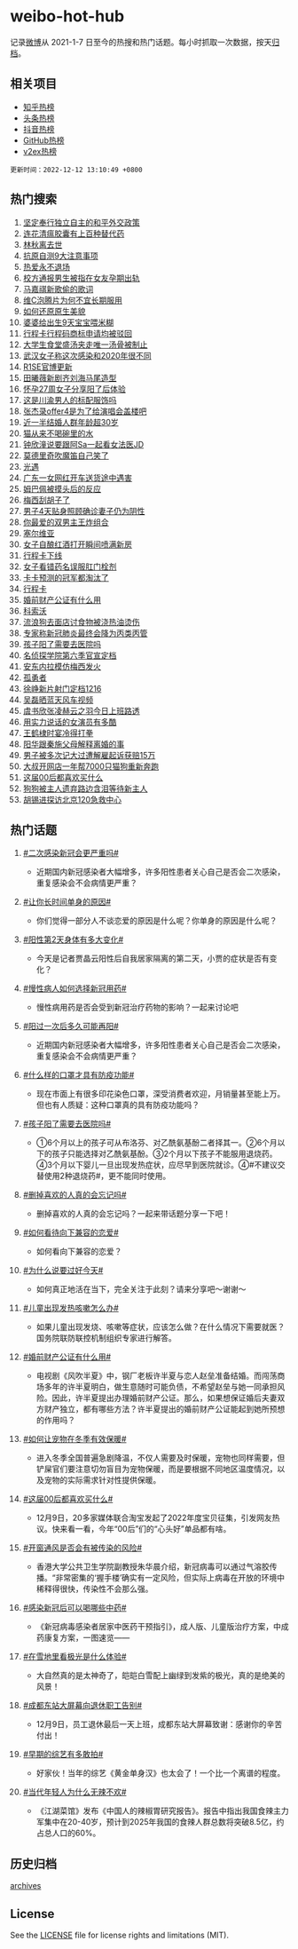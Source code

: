# weibo-hot-hub

记录[微博](https://www.weibo.com)从 2021-1-7 日至今的热搜和热门话题。每小时抓取一次数据，按天[归档](archives)。

## 相关项目

- [知乎热榜](https://github.com/lonnyzhang423/zhihu-hot-hub)
- [头条热榜](https://github.com/lonnyzhang423/toutiao-hot-hub)
- [抖音热榜](https://github.com/lonnyzhang423/douyin-hot-hub)
- [GitHub热榜](https://github.com/lonnyzhang423/github-hot-hub)
- [v2ex热榜](https://github.com/lonnyzhang423/v2ex-hot-hub)


`更新时间：2022-12-12 13:10:49 +0800`

## 热门搜索

1. [坚定奉行独立自主的和平外交政策](https://m.weibo.cn/search?containerid=100103type%3D1%26t%3D10%26q%3D%23%E5%9D%9A%E5%AE%9A%E5%A5%89%E8%A1%8C%E7%8B%AC%E7%AB%8B%E8%87%AA%E4%B8%BB%E7%9A%84%E5%92%8C%E5%B9%B3%E5%A4%96%E4%BA%A4%E6%94%BF%E7%AD%96%23&stream_entry_id=51&isnewpage=1&extparam=seat%3D1%26cate%3D10103%26pos%3D0%26dgr%3D0%26filter_type%3Drealtimehot%26c_type%3D51%26display_time%3D1670821848%26pre_seqid%3D167082184805300415143&luicode=10000011&lfid=106003type%253D25%2526t%253D3%2526disable_hot%253D1%2526filter_type%253Drealtimehot)
1. [连花清瘟胶囊有上百种替代药](https://m.weibo.cn/search?containerid=100103type%3D1%26t%3D10%26q%3D%23%E8%BF%9E%E8%8A%B1%E6%B8%85%E7%98%9F%E8%83%B6%E5%9B%8A%E6%9C%89%E4%B8%8A%E7%99%BE%E7%A7%8D%E6%9B%BF%E4%BB%A3%E8%8D%AF%23&stream_entry_id=31&isnewpage=1&extparam=seat%3D1%26cate%3D5001%26dgr%3D0%26lcate%3D5001%26q%3D%2523%25E8%25BF%259E%25E8%258A%25B1%25E6%25B8%2585%25E7%2598%259F%25E8%2583%25B6%25E5%259B%258A%25E6%259C%2589%25E4%25B8%258A%25E7%2599%25BE%25E7%25A7%258D%25E6%259B%25BF%25E4%25BB%25A3%25E8%258D%25AF%2523%26realpos%3D1%26flag%3D16%26pos%3D0%26band_rank%3D1%26filter_type%3Drealtimehot%26c_type%3D31%26display_time%3D1670821848%26pre_seqid%3D167082184805300415143&luicode=10000011&lfid=106003type%253D25%2526t%253D3%2526disable_hot%253D1%2526filter_type%253Drealtimehot)
1. [林秋离去世](https://m.weibo.cn/search?containerid=100103type%3D1%26t%3D10%26q%3D%23%E6%9E%97%E7%A7%8B%E7%A6%BB%E5%8E%BB%E4%B8%96%23&stream_entry_id=31&isnewpage=1&extparam=seat%3D1%26cate%3D5001%26dgr%3D0%26lcate%3D5001%26q%3D%2523%25E6%259E%2597%25E7%25A7%258B%25E7%25A6%25BB%25E5%258E%25BB%25E4%25B8%2596%2523%26realpos%3D2%26flag%3D1%26pos%3D1%26band_rank%3D2%26filter_type%3Drealtimehot%26c_type%3D31%26display_time%3D1670821848%26pre_seqid%3D167082184805300415143&luicode=10000011&lfid=106003type%253D25%2526t%253D3%2526disable_hot%253D1%2526filter_type%253Drealtimehot)
1. [抗原自测9大注意事项](https://m.weibo.cn/search?containerid=100103type%3D1%26t%3D10%26q%3D%23%E6%8A%97%E5%8E%9F%E8%87%AA%E6%B5%8B9%E5%A4%A7%E6%B3%A8%E6%84%8F%E4%BA%8B%E9%A1%B9%23&stream_entry_id=31&isnewpage=1&extparam=seat%3D1%26cate%3D5001%26dgr%3D0%26lcate%3D5001%26q%3D%2523%25E6%258A%2597%25E5%258E%259F%25E8%2587%25AA%25E6%25B5%258B9%25E5%25A4%25A7%25E6%25B3%25A8%25E6%2584%258F%25E4%25BA%258B%25E9%25A1%25B9%2523%26realpos%3D3%26flag%3D0%26pos%3D2%26band_rank%3D3%26filter_type%3Drealtimehot%26c_type%3D31%26display_time%3D1670821848%26pre_seqid%3D167082184805300415143&luicode=10000011&lfid=106003type%253D25%2526t%253D3%2526disable_hot%253D1%2526filter_type%253Drealtimehot)
1. [热爱永不退场](https://m.weibo.cn/search?containerid=100103type%3D1%26t%3D10%26q%3D%23%E7%83%AD%E7%88%B1%E6%B0%B8%E4%B8%8D%E9%80%80%E5%9C%BA%23&stream_entry_id=31&isnewpage=1&extparam=seat%3D1%26adid%3D174750%26cate%3D5001%26dgr%3D0%26lcate%3D5001%26topic_ad%3D1%26q%3D%2523%25E7%2583%25AD%25E7%2588%25B1%25E6%25B0%25B8%25E4%25B8%258D%25E9%2580%2580%25E5%259C%25BA%2523%26pos%3D3%26band_rank%3D4%26filter_type%3Drealtimehot%26c_type%3D31%26display_time%3D1670821848%26pre_seqid%3D167082184805300415143&luicode=10000011&lfid=106003type%253D25%2526t%253D3%2526disable_hot%253D1%2526filter_type%253Drealtimehot)
1. [校方通报男生被指在女友孕期出轨](https://m.weibo.cn/search?containerid=100103type%3D1%26t%3D10%26q%3D%23%E6%A0%A1%E6%96%B9%E9%80%9A%E6%8A%A5%E7%94%B7%E7%94%9F%E8%A2%AB%E6%8C%87%E5%9C%A8%E5%A5%B3%E5%8F%8B%E5%AD%95%E6%9C%9F%E5%87%BA%E8%BD%A8%23&stream_entry_id=31&isnewpage=1&extparam=seat%3D1%26cate%3D5001%26dgr%3D0%26lcate%3D5001%26q%3D%2523%25E6%25A0%25A1%25E6%2596%25B9%25E9%2580%259A%25E6%258A%25A5%25E7%2594%25B7%25E7%2594%259F%25E8%25A2%25AB%25E6%258C%2587%25E5%259C%25A8%25E5%25A5%25B3%25E5%258F%258B%25E5%25AD%2595%25E6%259C%259F%25E5%2587%25BA%25E8%25BD%25A8%2523%26realpos%3D4%26flag%3D1%26pos%3D4%26band_rank%3D4%26filter_type%3Drealtimehot%26c_type%3D31%26display_time%3D1670821848%26pre_seqid%3D167082184805300415143&luicode=10000011&lfid=106003type%253D25%2526t%253D3%2526disable_hot%253D1%2526filter_type%253Drealtimehot)
1. [马嘉祺新歌偷的歌词](https://m.weibo.cn/search?containerid=100103type%3D1%26t%3D10%26q%3D%23%E9%A9%AC%E5%98%89%E7%A5%BA%E6%96%B0%E6%AD%8C%E5%81%B7%E7%9A%84%E6%AD%8C%E8%AF%8D%23&stream_entry_id=31&isnewpage=1&extparam=seat%3D1%26cate%3D5001%26dgr%3D0%26lcate%3D5001%26q%3D%2523%25E9%25A9%25AC%25E5%2598%2589%25E7%25A5%25BA%25E6%2596%25B0%25E6%25AD%258C%25E5%2581%25B7%25E7%259A%2584%25E6%25AD%258C%25E8%25AF%258D%2523%26realpos%3D5%26flag%3D16%26pos%3D5%26band_rank%3D5%26filter_type%3Drealtimehot%26c_type%3D31%26display_time%3D1670821848%26pre_seqid%3D167082184805300415143&luicode=10000011&lfid=106003type%253D25%2526t%253D3%2526disable_hot%253D1%2526filter_type%253Drealtimehot)
1. [维C泡腾片为何不宜长期服用](https://m.weibo.cn/search?containerid=100103type%3D1%26t%3D10%26q%3D%23%E7%BB%B4C%E6%B3%A1%E8%85%BE%E7%89%87%E4%B8%BA%E4%BD%95%E4%B8%8D%E5%AE%9C%E9%95%BF%E6%9C%9F%E6%9C%8D%E7%94%A8%23&stream_entry_id=31&isnewpage=1&extparam=seat%3D1%26cate%3D5001%26dgr%3D0%26lcate%3D5001%26q%3D%2523%25E7%25BB%25B4C%25E6%25B3%25A1%25E8%2585%25BE%25E7%2589%2587%25E4%25B8%25BA%25E4%25BD%2595%25E4%25B8%258D%25E5%25AE%259C%25E9%2595%25BF%25E6%259C%259F%25E6%259C%258D%25E7%2594%25A8%2523%26realpos%3D6%26flag%3D2%26pos%3D6%26band_rank%3D6%26filter_type%3Drealtimehot%26c_type%3D31%26display_time%3D1670821848%26pre_seqid%3D167082184805300415143&luicode=10000011&lfid=106003type%253D25%2526t%253D3%2526disable_hot%253D1%2526filter_type%253Drealtimehot)
1. [如何还原原生美貌](https://m.weibo.cn/search?containerid=100103type%3D1%26t%3D10%26q%3D%23%E5%A6%82%E4%BD%95%E8%BF%98%E5%8E%9F%E5%8E%9F%E7%94%9F%E7%BE%8E%E8%B2%8C%23&stream_entry_id=31&isnewpage=1&extparam=seat%3D1%26adid%3D174713%26cate%3D5001%26dgr%3D0%26lcate%3D5001%26topic_ad%3D1%26q%3D%2523%25E5%25A6%2582%25E4%25BD%2595%25E8%25BF%2598%25E5%258E%259F%25E5%258E%259F%25E7%2594%259F%25E7%25BE%258E%25E8%25B2%258C%2523%26pos%3D7%26band_rank%3D7%26filter_type%3Drealtimehot%26c_type%3D31%26display_time%3D1670821848%26pre_seqid%3D167082184805300415143&luicode=10000011&lfid=106003type%253D25%2526t%253D3%2526disable_hot%253D1%2526filter_type%253Drealtimehot)
1. [婆婆给出生9天宝宝喂米糊](https://m.weibo.cn/search?containerid=100103type%3D1%26t%3D10%26q%3D%23%E5%A9%86%E5%A9%86%E7%BB%99%E5%87%BA%E7%94%9F9%E5%A4%A9%E5%AE%9D%E5%AE%9D%E5%96%82%E7%B1%B3%E7%B3%8A%23&stream_entry_id=31&isnewpage=1&extparam=seat%3D1%26cate%3D5001%26dgr%3D0%26lcate%3D5001%26q%3D%2523%25E5%25A9%2586%25E5%25A9%2586%25E7%25BB%2599%25E5%2587%25BA%25E7%2594%259F9%25E5%25A4%25A9%25E5%25AE%259D%25E5%25AE%259D%25E5%2596%2582%25E7%25B1%25B3%25E7%25B3%258A%2523%26realpos%3D7%26flag%3D2%26pos%3D8%26band_rank%3D7%26filter_type%3Drealtimehot%26c_type%3D31%26display_time%3D1670821848%26pre_seqid%3D167082184805300415143&luicode=10000011&lfid=106003type%253D25%2526t%253D3%2526disable_hot%253D1%2526filter_type%253Drealtimehot)
1. [行程卡行程码商标申请均被驳回](https://m.weibo.cn/search?containerid=100103type%3D1%26t%3D10%26q%3D%23%E8%A1%8C%E7%A8%8B%E5%8D%A1%E8%A1%8C%E7%A8%8B%E7%A0%81%E5%95%86%E6%A0%87%E7%94%B3%E8%AF%B7%E5%9D%87%E8%A2%AB%E9%A9%B3%E5%9B%9E%23&stream_entry_id=31&isnewpage=1&extparam=seat%3D1%26cate%3D5001%26dgr%3D0%26lcate%3D5001%26q%3D%2523%25E8%25A1%258C%25E7%25A8%258B%25E5%258D%25A1%25E8%25A1%258C%25E7%25A8%258B%25E7%25A0%2581%25E5%2595%2586%25E6%25A0%2587%25E7%2594%25B3%25E8%25AF%25B7%25E5%259D%2587%25E8%25A2%25AB%25E9%25A9%25B3%25E5%259B%259E%2523%26realpos%3D8%26flag%3D1%26pos%3D9%26band_rank%3D8%26filter_type%3Drealtimehot%26c_type%3D31%26display_time%3D1670821848%26pre_seqid%3D167082184805300415143&luicode=10000011&lfid=106003type%253D25%2526t%253D3%2526disable_hot%253D1%2526filter_type%253Drealtimehot)
1. [大学生食堂盛汤夹走唯一汤骨被制止](https://m.weibo.cn/search?containerid=100103type%3D1%26t%3D10%26q%3D%23%E5%A4%A7%E5%AD%A6%E7%94%9F%E9%A3%9F%E5%A0%82%E7%9B%9B%E6%B1%A4%E5%A4%B9%E8%B5%B0%E5%94%AF%E4%B8%80%E6%B1%A4%E9%AA%A8%E8%A2%AB%E5%88%B6%E6%AD%A2%23&stream_entry_id=31&isnewpage=1&extparam=seat%3D1%26cate%3D5001%26dgr%3D0%26lcate%3D5001%26q%3D%2523%25E5%25A4%25A7%25E5%25AD%25A6%25E7%2594%259F%25E9%25A3%259F%25E5%25A0%2582%25E7%259B%259B%25E6%25B1%25A4%25E5%25A4%25B9%25E8%25B5%25B0%25E5%2594%25AF%25E4%25B8%2580%25E6%25B1%25A4%25E9%25AA%25A8%25E8%25A2%25AB%25E5%2588%25B6%25E6%25AD%25A2%2523%26realpos%3D9%26flag%3D1%26pos%3D10%26band_rank%3D9%26filter_type%3Drealtimehot%26c_type%3D31%26display_time%3D1670821848%26pre_seqid%3D167082184805300415143&luicode=10000011&lfid=106003type%253D25%2526t%253D3%2526disable_hot%253D1%2526filter_type%253Drealtimehot)
1. [武汉女子称这次感染和2020年很不同](https://m.weibo.cn/search?containerid=100103type%3D1%26t%3D10%26q%3D%23%E6%AD%A6%E6%B1%89%E5%A5%B3%E5%AD%90%E7%A7%B0%E8%BF%99%E6%AC%A1%E6%84%9F%E6%9F%93%E5%92%8C2020%E5%B9%B4%E5%BE%88%E4%B8%8D%E5%90%8C%23&stream_entry_id=31&isnewpage=1&extparam=seat%3D1%26cate%3D5001%26dgr%3D0%26lcate%3D5001%26q%3D%2523%25E6%25AD%25A6%25E6%25B1%2589%25E5%25A5%25B3%25E5%25AD%2590%25E7%25A7%25B0%25E8%25BF%2599%25E6%25AC%25A1%25E6%2584%259F%25E6%259F%2593%25E5%2592%258C2020%25E5%25B9%25B4%25E5%25BE%2588%25E4%25B8%258D%25E5%2590%258C%2523%26realpos%3D10%26flag%3D0%26pos%3D11%26band_rank%3D10%26filter_type%3Drealtimehot%26c_type%3D31%26display_time%3D1670821848%26pre_seqid%3D167082184805300415143&luicode=10000011&lfid=106003type%253D25%2526t%253D3%2526disable_hot%253D1%2526filter_type%253Drealtimehot)
1. [R1SE官博更新](https://m.weibo.cn/search?containerid=100103type%3D1%26t%3D10%26q%3D%23R1SE%E5%AE%98%E5%8D%9A%E6%9B%B4%E6%96%B0%23&stream_entry_id=31&isnewpage=1&extparam=seat%3D1%26cate%3D5001%26dgr%3D0%26lcate%3D5001%26q%3D%2523R1SE%25E5%25AE%2598%25E5%258D%259A%25E6%259B%25B4%25E6%2596%25B0%2523%26realpos%3D11%26flag%3D1%26pos%3D12%26band_rank%3D11%26filter_type%3Drealtimehot%26c_type%3D31%26display_time%3D1670821848%26pre_seqid%3D167082184805300415143&luicode=10000011&lfid=106003type%253D25%2526t%253D3%2526disable_hot%253D1%2526filter_type%253Drealtimehot)
1. [田曦薇新剧齐刘海马尾造型](https://m.weibo.cn/search?containerid=100103type%3D1%26t%3D10%26q%3D%23%E7%94%B0%E6%9B%A6%E8%96%87%E6%96%B0%E5%89%A7%E9%BD%90%E5%88%98%E6%B5%B7%E9%A9%AC%E5%B0%BE%E9%80%A0%E5%9E%8B%23&stream_entry_id=31&isnewpage=1&extparam=seat%3D1%26cate%3D5001%26dgr%3D0%26lcate%3D5001%26q%3D%2523%25E7%2594%25B0%25E6%259B%25A6%25E8%2596%2587%25E6%2596%25B0%25E5%2589%25A7%25E9%25BD%2590%25E5%2588%2598%25E6%25B5%25B7%25E9%25A9%25AC%25E5%25B0%25BE%25E9%2580%25A0%25E5%259E%258B%2523%26realpos%3D12%26flag%3D1%26pos%3D13%26band_rank%3D12%26filter_type%3Drealtimehot%26c_type%3D31%26display_time%3D1670821848%26pre_seqid%3D167082184805300415143&luicode=10000011&lfid=106003type%253D25%2526t%253D3%2526disable_hot%253D1%2526filter_type%253Drealtimehot)
1. [怀孕27周女子分享阳了后体验](https://m.weibo.cn/search?containerid=100103type%3D1%26t%3D10%26q%3D%23%E6%80%80%E5%AD%9527%E5%91%A8%E5%A5%B3%E5%AD%90%E5%88%86%E4%BA%AB%E9%98%B3%E4%BA%86%E5%90%8E%E4%BD%93%E9%AA%8C%23&stream_entry_id=31&isnewpage=1&extparam=seat%3D1%26cate%3D5001%26dgr%3D0%26lcate%3D5001%26q%3D%2523%25E6%2580%2580%25E5%25AD%259527%25E5%2591%25A8%25E5%25A5%25B3%25E5%25AD%2590%25E5%2588%2586%25E4%25BA%25AB%25E9%2598%25B3%25E4%25BA%2586%25E5%2590%258E%25E4%25BD%2593%25E9%25AA%258C%2523%26realpos%3D13%26flag%3D2%26pos%3D14%26band_rank%3D13%26filter_type%3Drealtimehot%26c_type%3D31%26display_time%3D1670821848%26pre_seqid%3D167082184805300415143&luicode=10000011&lfid=106003type%253D25%2526t%253D3%2526disable_hot%253D1%2526filter_type%253Drealtimehot)
1. [这是川渝男人的标配服饰吗](https://m.weibo.cn/search?containerid=100103type%3D1%26t%3D10%26q%3D%23%E8%BF%99%E6%98%AF%E5%B7%9D%E6%B8%9D%E7%94%B7%E4%BA%BA%E7%9A%84%E6%A0%87%E9%85%8D%E6%9C%8D%E9%A5%B0%E5%90%97%23&stream_entry_id=31&isnewpage=1&extparam=seat%3D1%26cate%3D5001%26dgr%3D0%26lcate%3D5001%26q%3D%2523%25E8%25BF%2599%25E6%2598%25AF%25E5%25B7%259D%25E6%25B8%259D%25E7%2594%25B7%25E4%25BA%25BA%25E7%259A%2584%25E6%25A0%2587%25E9%2585%258D%25E6%259C%258D%25E9%25A5%25B0%25E5%2590%2597%2523%26realpos%3D14%26flag%3D1%26pos%3D15%26band_rank%3D14%26filter_type%3Drealtimehot%26c_type%3D31%26display_time%3D1670821848%26pre_seqid%3D167082184805300415143&luicode=10000011&lfid=106003type%253D25%2526t%253D3%2526disable_hot%253D1%2526filter_type%253Drealtimehot)
1. [张杰录offer4是为了给演唱会盖楼吧](https://m.weibo.cn/search?containerid=100103type%3D1%26t%3D10%26q%3D%23%E5%BC%A0%E6%9D%B0%E5%BD%95offer4%E6%98%AF%E4%B8%BA%E4%BA%86%E7%BB%99%E6%BC%94%E5%94%B1%E4%BC%9A%E7%9B%96%E6%A5%BC%E5%90%A7%23&stream_entry_id=31&isnewpage=1&extparam=seat%3D1%26cate%3D5001%26dgr%3D0%26lcate%3D5001%26q%3D%2523%25E5%25BC%25A0%25E6%259D%25B0%25E5%25BD%2595offer4%25E6%2598%25AF%25E4%25B8%25BA%25E4%25BA%2586%25E7%25BB%2599%25E6%25BC%2594%25E5%2594%25B1%25E4%25BC%259A%25E7%259B%2596%25E6%25A5%25BC%25E5%2590%25A7%2523%26realpos%3D15%26flag%3D1%26pos%3D16%26band_rank%3D15%26filter_type%3Drealtimehot%26c_type%3D31%26display_time%3D1670821848%26pre_seqid%3D167082184805300415143&luicode=10000011&lfid=106003type%253D25%2526t%253D3%2526disable_hot%253D1%2526filter_type%253Drealtimehot)
1. [近一半结婚人群年龄超30岁](https://m.weibo.cn/search?containerid=100103type%3D1%26t%3D10%26q%3D%23%E8%BF%91%E4%B8%80%E5%8D%8A%E7%BB%93%E5%A9%9A%E4%BA%BA%E7%BE%A4%E5%B9%B4%E9%BE%84%E8%B6%8530%E5%B2%81%23&stream_entry_id=31&isnewpage=1&extparam=seat%3D1%26cate%3D5001%26dgr%3D0%26lcate%3D5001%26q%3D%2523%25E8%25BF%2591%25E4%25B8%2580%25E5%258D%258A%25E7%25BB%2593%25E5%25A9%259A%25E4%25BA%25BA%25E7%25BE%25A4%25E5%25B9%25B4%25E9%25BE%2584%25E8%25B6%258530%25E5%25B2%2581%2523%26realpos%3D16%26flag%3D1%26pos%3D17%26band_rank%3D16%26filter_type%3Drealtimehot%26c_type%3D31%26display_time%3D1670821848%26pre_seqid%3D167082184805300415143&luicode=10000011&lfid=106003type%253D25%2526t%253D3%2526disable_hot%253D1%2526filter_type%253Drealtimehot)
1. [猫从来不喝碗里的水](https://m.weibo.cn/search?containerid=100103type%3D1%26t%3D10%26q%3D%23%E7%8C%AB%E4%BB%8E%E6%9D%A5%E4%B8%8D%E5%96%9D%E7%A2%97%E9%87%8C%E7%9A%84%E6%B0%B4%23&stream_entry_id=31&isnewpage=1&extparam=seat%3D1%26cate%3D5001%26dgr%3D0%26lcate%3D5001%26q%3D%2523%25E7%258C%25AB%25E4%25BB%258E%25E6%259D%25A5%25E4%25B8%258D%25E5%2596%259D%25E7%25A2%2597%25E9%2587%258C%25E7%259A%2584%25E6%25B0%25B4%2523%26realpos%3D17%26flag%3D1%26pos%3D18%26band_rank%3D17%26filter_type%3Drealtimehot%26c_type%3D31%26display_time%3D1670821848%26pre_seqid%3D167082184805300415143&luicode=10000011&lfid=106003type%253D25%2526t%253D3%2526disable_hot%253D1%2526filter_type%253Drealtimehot)
1. [钟欣潼说要跟阿Sa一起看女法医JD](https://m.weibo.cn/search?containerid=100103type%3D1%26t%3D10%26q%3D%23%E9%92%9F%E6%AC%A3%E6%BD%BC%E8%AF%B4%E8%A6%81%E8%B7%9F%E9%98%BFSa%E4%B8%80%E8%B5%B7%E7%9C%8B%E5%A5%B3%E6%B3%95%E5%8C%BBJD%23&stream_entry_id=31&isnewpage=1&extparam=seat%3D1%26cate%3D5001%26dgr%3D0%26lcate%3D5001%26q%3D%2523%25E9%2592%259F%25E6%25AC%25A3%25E6%25BD%25BC%25E8%25AF%25B4%25E8%25A6%2581%25E8%25B7%259F%25E9%2598%25BFSa%25E4%25B8%2580%25E8%25B5%25B7%25E7%259C%258B%25E5%25A5%25B3%25E6%25B3%2595%25E5%258C%25BBJD%2523%26realpos%3D18%26flag%3D1%26pos%3D19%26band_rank%3D18%26filter_type%3Drealtimehot%26c_type%3D31%26display_time%3D1670821848%26pre_seqid%3D167082184805300415143&luicode=10000011&lfid=106003type%253D25%2526t%253D3%2526disable_hot%253D1%2526filter_type%253Drealtimehot)
1. [莫德里奇吹魔笛自己笑了](https://m.weibo.cn/search?containerid=100103type%3D1%26t%3D10%26q%3D%23%E8%8E%AB%E5%BE%B7%E9%87%8C%E5%A5%87%E5%90%B9%E9%AD%94%E7%AC%9B%E8%87%AA%E5%B7%B1%E7%AC%91%E4%BA%86%23&stream_entry_id=31&isnewpage=1&extparam=seat%3D1%26cate%3D5001%26dgr%3D0%26lcate%3D5001%26q%3D%2523%25E8%258E%25AB%25E5%25BE%25B7%25E9%2587%258C%25E5%25A5%2587%25E5%2590%25B9%25E9%25AD%2594%25E7%25AC%259B%25E8%2587%25AA%25E5%25B7%25B1%25E7%25AC%2591%25E4%25BA%2586%2523%26realpos%3D19%26flag%3D1%26pos%3D20%26band_rank%3D19%26filter_type%3Drealtimehot%26c_type%3D31%26display_time%3D1670821848%26pre_seqid%3D167082184805300415143&luicode=10000011&lfid=106003type%253D25%2526t%253D3%2526disable_hot%253D1%2526filter_type%253Drealtimehot)
1. [光遇](https://m.weibo.cn/search?containerid=100103type%3D1%26t%3D10%26q%3D%E5%85%89%E9%81%87&stream_entry_id=31&isnewpage=1&extparam=seat%3D1%26cate%3D5001%26dgr%3D0%26lcate%3D5001%26q%3D%25E5%2585%2589%25E9%2581%2587%26realpos%3D20%26flag%3D1%26pos%3D21%26band_rank%3D20%26filter_type%3Drealtimehot%26c_type%3D31%26display_time%3D1670821848%26pre_seqid%3D167082184805300415143&luicode=10000011&lfid=106003type%253D25%2526t%253D3%2526disable_hot%253D1%2526filter_type%253Drealtimehot)
1. [广东一女网红开车送货途中遇害](https://m.weibo.cn/search?containerid=100103type%3D1%26t%3D10%26q%3D%23%E5%B9%BF%E4%B8%9C%E4%B8%80%E5%A5%B3%E7%BD%91%E7%BA%A2%E5%BC%80%E8%BD%A6%E9%80%81%E8%B4%A7%E9%80%94%E4%B8%AD%E9%81%87%E5%AE%B3%23&stream_entry_id=31&isnewpage=1&extparam=seat%3D1%26cate%3D5001%26dgr%3D0%26lcate%3D5001%26q%3D%2523%25E5%25B9%25BF%25E4%25B8%259C%25E4%25B8%2580%25E5%25A5%25B3%25E7%25BD%2591%25E7%25BA%25A2%25E5%25BC%2580%25E8%25BD%25A6%25E9%2580%2581%25E8%25B4%25A7%25E9%2580%2594%25E4%25B8%25AD%25E9%2581%2587%25E5%25AE%25B3%2523%26realpos%3D21%26flag%3D2%26pos%3D22%26band_rank%3D21%26filter_type%3Drealtimehot%26c_type%3D31%26display_time%3D1670821848%26pre_seqid%3D167082184805300415143&luicode=10000011&lfid=106003type%253D25%2526t%253D3%2526disable_hot%253D1%2526filter_type%253Drealtimehot)
1. [姆巴佩被摸头后的反应](https://m.weibo.cn/search?containerid=100103type%3D1%26t%3D10%26q%3D%23%E5%A7%86%E5%B7%B4%E4%BD%A9%E8%A2%AB%E6%91%B8%E5%A4%B4%E5%90%8E%E7%9A%84%E5%8F%8D%E5%BA%94%23&stream_entry_id=31&isnewpage=1&extparam=seat%3D1%26cate%3D5001%26dgr%3D0%26lcate%3D5001%26q%3D%2523%25E5%25A7%2586%25E5%25B7%25B4%25E4%25BD%25A9%25E8%25A2%25AB%25E6%2591%25B8%25E5%25A4%25B4%25E5%2590%258E%25E7%259A%2584%25E5%258F%258D%25E5%25BA%2594%2523%26realpos%3D22%26flag%3D1%26pos%3D23%26band_rank%3D22%26filter_type%3Drealtimehot%26c_type%3D31%26display_time%3D1670821848%26pre_seqid%3D167082184805300415143&luicode=10000011&lfid=106003type%253D25%2526t%253D3%2526disable_hot%253D1%2526filter_type%253Drealtimehot)
1. [梅西刮胡子了](https://m.weibo.cn/search?containerid=100103type%3D1%26t%3D10%26q%3D%23%E6%A2%85%E8%A5%BF%E5%88%AE%E8%83%A1%E5%AD%90%E4%BA%86%23&stream_entry_id=31&isnewpage=1&extparam=seat%3D1%26cate%3D5001%26dgr%3D0%26lcate%3D5001%26q%3D%2523%25E6%25A2%2585%25E8%25A5%25BF%25E5%2588%25AE%25E8%2583%25A1%25E5%25AD%2590%25E4%25BA%2586%2523%26realpos%3D23%26flag%3D0%26pos%3D24%26band_rank%3D23%26filter_type%3Drealtimehot%26c_type%3D31%26display_time%3D1670821848%26pre_seqid%3D167082184805300415143&luicode=10000011&lfid=106003type%253D25%2526t%253D3%2526disable_hot%253D1%2526filter_type%253Drealtimehot)
1. [男子4天贴身照顾确诊妻子仍为阴性](https://m.weibo.cn/search?containerid=100103type%3D1%26t%3D10%26q%3D%23%E7%94%B7%E5%AD%904%E5%A4%A9%E8%B4%B4%E8%BA%AB%E7%85%A7%E9%A1%BE%E7%A1%AE%E8%AF%8A%E5%A6%BB%E5%AD%90%E4%BB%8D%E4%B8%BA%E9%98%B4%E6%80%A7%23&stream_entry_id=31&isnewpage=1&extparam=seat%3D1%26cate%3D5001%26dgr%3D0%26lcate%3D5001%26q%3D%2523%25E7%2594%25B7%25E5%25AD%25904%25E5%25A4%25A9%25E8%25B4%25B4%25E8%25BA%25AB%25E7%2585%25A7%25E9%25A1%25BE%25E7%25A1%25AE%25E8%25AF%258A%25E5%25A6%25BB%25E5%25AD%2590%25E4%25BB%258D%25E4%25B8%25BA%25E9%2598%25B4%25E6%2580%25A7%2523%26realpos%3D24%26flag%3D1%26pos%3D25%26band_rank%3D24%26filter_type%3Drealtimehot%26c_type%3D31%26display_time%3D1670821848%26pre_seqid%3D167082184805300415143&luicode=10000011&lfid=106003type%253D25%2526t%253D3%2526disable_hot%253D1%2526filter_type%253Drealtimehot)
1. [你最爱的双男主王炸组合](https://m.weibo.cn/search?containerid=100103type%3D1%26t%3D10%26q%3D%23%E4%BD%A0%E6%9C%80%E7%88%B1%E7%9A%84%E5%8F%8C%E7%94%B7%E4%B8%BB%E7%8E%8B%E7%82%B8%E7%BB%84%E5%90%88%23&stream_entry_id=31&isnewpage=1&extparam=seat%3D1%26cate%3D5001%26dgr%3D0%26lcate%3D5001%26q%3D%2523%25E4%25BD%25A0%25E6%259C%2580%25E7%2588%25B1%25E7%259A%2584%25E5%258F%258C%25E7%2594%25B7%25E4%25B8%25BB%25E7%258E%258B%25E7%2582%25B8%25E7%25BB%2584%25E5%2590%2588%2523%26realpos%3D25%26flag%3D0%26pos%3D26%26band_rank%3D25%26filter_type%3Drealtimehot%26c_type%3D31%26display_time%3D1670821848%26pre_seqid%3D167082184805300415143&luicode=10000011&lfid=106003type%253D25%2526t%253D3%2526disable_hot%253D1%2526filter_type%253Drealtimehot)
1. [塞尔维亚](https://m.weibo.cn/search?containerid=100103type%3D1%26t%3D10%26q%3D%23%E5%A1%9E%E5%B0%94%E7%BB%B4%E4%BA%9A%23&stream_entry_id=31&isnewpage=1&extparam=seat%3D1%26cate%3D5001%26dgr%3D0%26lcate%3D5001%26q%3D%2523%25E5%25A1%259E%25E5%25B0%2594%25E7%25BB%25B4%25E4%25BA%259A%2523%26realpos%3D26%26flag%3D0%26pos%3D27%26band_rank%3D26%26filter_type%3Drealtimehot%26c_type%3D31%26display_time%3D1670821848%26pre_seqid%3D167082184805300415143&luicode=10000011&lfid=106003type%253D25%2526t%253D3%2526disable_hot%253D1%2526filter_type%253Drealtimehot)
1. [女子自酿红酒打开瞬间喷满新房](https://m.weibo.cn/search?containerid=100103type%3D1%26t%3D10%26q%3D%23%E5%A5%B3%E5%AD%90%E8%87%AA%E9%85%BF%E7%BA%A2%E9%85%92%E6%89%93%E5%BC%80%E7%9E%AC%E9%97%B4%E5%96%B7%E6%BB%A1%E6%96%B0%E6%88%BF%23&stream_entry_id=31&isnewpage=1&extparam=seat%3D1%26cate%3D5001%26dgr%3D0%26lcate%3D5001%26q%3D%2523%25E5%25A5%25B3%25E5%25AD%2590%25E8%2587%25AA%25E9%2585%25BF%25E7%25BA%25A2%25E9%2585%2592%25E6%2589%2593%25E5%25BC%2580%25E7%259E%25AC%25E9%2597%25B4%25E5%2596%25B7%25E6%25BB%25A1%25E6%2596%25B0%25E6%2588%25BF%2523%26realpos%3D27%26flag%3D1%26pos%3D28%26band_rank%3D27%26filter_type%3Drealtimehot%26c_type%3D31%26display_time%3D1670821848%26pre_seqid%3D167082184805300415143&luicode=10000011&lfid=106003type%253D25%2526t%253D3%2526disable_hot%253D1%2526filter_type%253Drealtimehot)
1. [行程卡下线](https://m.weibo.cn/search?containerid=100103type%3D1%26t%3D10%26q%3D%23%E8%A1%8C%E7%A8%8B%E5%8D%A1%E4%B8%8B%E7%BA%BF%23&stream_entry_id=31&isnewpage=1&extparam=seat%3D1%26cate%3D5001%26dgr%3D0%26lcate%3D5001%26q%3D%2523%25E8%25A1%258C%25E7%25A8%258B%25E5%258D%25A1%25E4%25B8%258B%25E7%25BA%25BF%2523%26realpos%3D28%26flag%3D0%26pos%3D29%26band_rank%3D28%26filter_type%3Drealtimehot%26c_type%3D31%26display_time%3D1670821848%26pre_seqid%3D167082184805300415143&luicode=10000011&lfid=106003type%253D25%2526t%253D3%2526disable_hot%253D1%2526filter_type%253Drealtimehot)
1. [女子看错药名误服肛门栓剂](https://m.weibo.cn/search?containerid=100103type%3D1%26t%3D10%26q%3D%23%E5%A5%B3%E5%AD%90%E7%9C%8B%E9%94%99%E8%8D%AF%E5%90%8D%E8%AF%AF%E6%9C%8D%E8%82%9B%E9%97%A8%E6%A0%93%E5%89%82%23&stream_entry_id=31&isnewpage=1&extparam=seat%3D1%26cate%3D5001%26dgr%3D0%26lcate%3D5001%26q%3D%2523%25E5%25A5%25B3%25E5%25AD%2590%25E7%259C%258B%25E9%2594%2599%25E8%258D%25AF%25E5%2590%258D%25E8%25AF%25AF%25E6%259C%258D%25E8%2582%259B%25E9%2597%25A8%25E6%25A0%2593%25E5%2589%2582%2523%26realpos%3D29%26flag%3D1%26pos%3D30%26band_rank%3D29%26filter_type%3Drealtimehot%26c_type%3D31%26display_time%3D1670821848%26pre_seqid%3D167082184805300415143&luicode=10000011&lfid=106003type%253D25%2526t%253D3%2526disable_hot%253D1%2526filter_type%253Drealtimehot)
1. [卡卡预测的冠军都淘汰了](https://m.weibo.cn/search?containerid=100103type%3D1%26t%3D10%26q%3D%23%E5%8D%A1%E5%8D%A1%E9%A2%84%E6%B5%8B%E7%9A%84%E5%86%A0%E5%86%9B%E9%83%BD%E6%B7%98%E6%B1%B0%E4%BA%86%23&stream_entry_id=31&isnewpage=1&extparam=seat%3D1%26cate%3D5001%26dgr%3D0%26lcate%3D5001%26q%3D%2523%25E5%258D%25A1%25E5%258D%25A1%25E9%25A2%2584%25E6%25B5%258B%25E7%259A%2584%25E5%2586%25A0%25E5%2586%259B%25E9%2583%25BD%25E6%25B7%2598%25E6%25B1%25B0%25E4%25BA%2586%2523%26realpos%3D30%26flag%3D1%26pos%3D31%26band_rank%3D30%26filter_type%3Drealtimehot%26c_type%3D31%26display_time%3D1670821848%26pre_seqid%3D167082184805300415143&luicode=10000011&lfid=106003type%253D25%2526t%253D3%2526disable_hot%253D1%2526filter_type%253Drealtimehot)
1. [行程卡](https://m.weibo.cn/search?containerid=100103type%3D1%26t%3D10%26q%3D%23%E8%A1%8C%E7%A8%8B%E5%8D%A1%23&stream_entry_id=31&isnewpage=1&extparam=seat%3D1%26cate%3D5001%26dgr%3D0%26lcate%3D5001%26q%3D%2523%25E8%25A1%258C%25E7%25A8%258B%25E5%258D%25A1%2523%26realpos%3D31%26flag%3D0%26pos%3D32%26band_rank%3D31%26filter_type%3Drealtimehot%26c_type%3D31%26display_time%3D1670821848%26pre_seqid%3D167082184805300415143&luicode=10000011&lfid=106003type%253D25%2526t%253D3%2526disable_hot%253D1%2526filter_type%253Drealtimehot)
1. [婚前财产公证有什么用](https://m.weibo.cn/search?containerid=100103type%3D1%26t%3D10%26q%3D%23%E5%A9%9A%E5%89%8D%E8%B4%A2%E4%BA%A7%E5%85%AC%E8%AF%81%E6%9C%89%E4%BB%80%E4%B9%88%E7%94%A8%23&stream_entry_id=31&isnewpage=1&extparam=seat%3D1%26cate%3D5001%26dgr%3D0%26lcate%3D5001%26q%3D%2523%25E5%25A9%259A%25E5%2589%258D%25E8%25B4%25A2%25E4%25BA%25A7%25E5%2585%25AC%25E8%25AF%2581%25E6%259C%2589%25E4%25BB%2580%25E4%25B9%2588%25E7%2594%25A8%2523%26realpos%3D32%26flag%3D1%26pos%3D33%26band_rank%3D32%26filter_type%3Drealtimehot%26c_type%3D31%26display_time%3D1670821848%26pre_seqid%3D167082184805300415143&luicode=10000011&lfid=106003type%253D25%2526t%253D3%2526disable_hot%253D1%2526filter_type%253Drealtimehot)
1. [科索沃](https://m.weibo.cn/search?containerid=100103type%3D1%26t%3D10%26q%3D%23%E7%A7%91%E7%B4%A2%E6%B2%83%23&stream_entry_id=31&isnewpage=1&extparam=seat%3D1%26cate%3D5001%26dgr%3D0%26lcate%3D5001%26q%3D%2523%25E7%25A7%2591%25E7%25B4%25A2%25E6%25B2%2583%2523%26realpos%3D33%26flag%3D0%26pos%3D34%26band_rank%3D33%26filter_type%3Drealtimehot%26c_type%3D31%26display_time%3D1670821848%26pre_seqid%3D167082184805300415143&luicode=10000011&lfid=106003type%253D25%2526t%253D3%2526disable_hot%253D1%2526filter_type%253Drealtimehot)
1. [流浪狗去面店讨食物被浇热油烫伤](https://m.weibo.cn/search?containerid=100103type%3D1%26t%3D10%26q%3D%23%E6%B5%81%E6%B5%AA%E7%8B%97%E5%8E%BB%E9%9D%A2%E5%BA%97%E8%AE%A8%E9%A3%9F%E7%89%A9%E8%A2%AB%E6%B5%87%E7%83%AD%E6%B2%B9%E7%83%AB%E4%BC%A4%23&stream_entry_id=31&isnewpage=1&extparam=seat%3D1%26cate%3D5001%26dgr%3D0%26lcate%3D5001%26q%3D%2523%25E6%25B5%2581%25E6%25B5%25AA%25E7%258B%2597%25E5%258E%25BB%25E9%259D%25A2%25E5%25BA%2597%25E8%25AE%25A8%25E9%25A3%259F%25E7%2589%25A9%25E8%25A2%25AB%25E6%25B5%2587%25E7%2583%25AD%25E6%25B2%25B9%25E7%2583%25AB%25E4%25BC%25A4%2523%26realpos%3D34%26flag%3D0%26pos%3D35%26band_rank%3D34%26filter_type%3Drealtimehot%26c_type%3D31%26display_time%3D1670821848%26pre_seqid%3D167082184805300415143&luicode=10000011&lfid=106003type%253D25%2526t%253D3%2526disable_hot%253D1%2526filter_type%253Drealtimehot)
1. [专家称新冠肺炎最终会降为丙类丙管](https://m.weibo.cn/search?containerid=100103type%3D1%26t%3D10%26q%3D%23%E4%B8%93%E5%AE%B6%E7%A7%B0%E6%96%B0%E5%86%A0%E8%82%BA%E7%82%8E%E6%9C%80%E7%BB%88%E4%BC%9A%E9%99%8D%E4%B8%BA%E4%B8%99%E7%B1%BB%E4%B8%99%E7%AE%A1%23&stream_entry_id=31&isnewpage=1&extparam=seat%3D1%26cate%3D5001%26dgr%3D0%26lcate%3D5001%26q%3D%2523%25E4%25B8%2593%25E5%25AE%25B6%25E7%25A7%25B0%25E6%2596%25B0%25E5%2586%25A0%25E8%2582%25BA%25E7%2582%258E%25E6%259C%2580%25E7%25BB%2588%25E4%25BC%259A%25E9%2599%258D%25E4%25B8%25BA%25E4%25B8%2599%25E7%25B1%25BB%25E4%25B8%2599%25E7%25AE%25A1%2523%26realpos%3D35%26flag%3D0%26pos%3D36%26band_rank%3D35%26filter_type%3Drealtimehot%26c_type%3D31%26display_time%3D1670821848%26pre_seqid%3D167082184805300415143&luicode=10000011&lfid=106003type%253D25%2526t%253D3%2526disable_hot%253D1%2526filter_type%253Drealtimehot)
1. [孩子阳了需要去医院吗](https://m.weibo.cn/search?containerid=100103type%3D1%26t%3D10%26q%3D%23%E5%AD%A9%E5%AD%90%E9%98%B3%E4%BA%86%E9%9C%80%E8%A6%81%E5%8E%BB%E5%8C%BB%E9%99%A2%E5%90%97%23&stream_entry_id=31&isnewpage=1&extparam=seat%3D1%26cate%3D5001%26dgr%3D0%26lcate%3D5001%26q%3D%2523%25E5%25AD%25A9%25E5%25AD%2590%25E9%2598%25B3%25E4%25BA%2586%25E9%259C%2580%25E8%25A6%2581%25E5%258E%25BB%25E5%258C%25BB%25E9%2599%25A2%25E5%2590%2597%2523%26realpos%3D36%26flag%3D0%26pos%3D37%26band_rank%3D36%26filter_type%3Drealtimehot%26c_type%3D31%26display_time%3D1670821848%26pre_seqid%3D167082184805300415143&luicode=10000011&lfid=106003type%253D25%2526t%253D3%2526disable_hot%253D1%2526filter_type%253Drealtimehot)
1. [名侦探学院第六季官宣定档](https://m.weibo.cn/search?containerid=100103type%3D1%26t%3D10%26q%3D%23%E5%90%8D%E4%BE%A6%E6%8E%A2%E5%AD%A6%E9%99%A2%E7%AC%AC%E5%85%AD%E5%AD%A3%E5%AE%98%E5%AE%A3%E5%AE%9A%E6%A1%A3%23&stream_entry_id=31&isnewpage=1&extparam=seat%3D1%26cate%3D5001%26dgr%3D0%26lcate%3D5001%26q%3D%2523%25E5%2590%258D%25E4%25BE%25A6%25E6%258E%25A2%25E5%25AD%25A6%25E9%2599%25A2%25E7%25AC%25AC%25E5%2585%25AD%25E5%25AD%25A3%25E5%25AE%2598%25E5%25AE%25A3%25E5%25AE%259A%25E6%25A1%25A3%2523%26realpos%3D37%26flag%3D1%26pos%3D38%26band_rank%3D37%26filter_type%3Drealtimehot%26c_type%3D31%26display_time%3D1670821848%26pre_seqid%3D167082184805300415143&luicode=10000011&lfid=106003type%253D25%2526t%253D3%2526disable_hot%253D1%2526filter_type%253Drealtimehot)
1. [安东内拉模仿梅西发火](https://m.weibo.cn/search?containerid=100103type%3D1%26t%3D10%26q%3D%23%E5%AE%89%E4%B8%9C%E5%86%85%E6%8B%89%E6%A8%A1%E4%BB%BF%E6%A2%85%E8%A5%BF%E5%8F%91%E7%81%AB%23&stream_entry_id=31&isnewpage=1&extparam=seat%3D1%26cate%3D5001%26dgr%3D0%26lcate%3D5001%26q%3D%2523%25E5%25AE%2589%25E4%25B8%259C%25E5%2586%2585%25E6%258B%2589%25E6%25A8%25A1%25E4%25BB%25BF%25E6%25A2%2585%25E8%25A5%25BF%25E5%258F%2591%25E7%2581%25AB%2523%26realpos%3D38%26flag%3D0%26pos%3D39%26band_rank%3D38%26filter_type%3Drealtimehot%26c_type%3D31%26display_time%3D1670821848%26pre_seqid%3D167082184805300415143&luicode=10000011&lfid=106003type%253D25%2526t%253D3%2526disable_hot%253D1%2526filter_type%253Drealtimehot)
1. [孤勇者](https://m.weibo.cn/search?containerid=100103type%3D1%26t%3D10%26q%3D%E5%AD%A4%E5%8B%87%E8%80%85&stream_entry_id=31&isnewpage=1&extparam=seat%3D1%26cate%3D5001%26dgr%3D0%26lcate%3D5001%26q%3D%25E5%25AD%25A4%25E5%258B%2587%25E8%2580%2585%26realpos%3D39%26flag%3D1%26pos%3D40%26band_rank%3D39%26filter_type%3Drealtimehot%26c_type%3D31%26display_time%3D1670821848%26pre_seqid%3D167082184805300415143&luicode=10000011&lfid=106003type%253D25%2526t%253D3%2526disable_hot%253D1%2526filter_type%253Drealtimehot)
1. [徐峥新片射门定档1216](https://m.weibo.cn/search?containerid=100103type%3D1%26t%3D10%26q%3D%23%E5%BE%90%E5%B3%A5%E6%96%B0%E7%89%87%E5%B0%84%E9%97%A8%E5%AE%9A%E6%A1%A31216%23&stream_entry_id=31&isnewpage=1&extparam=seat%3D1%26cate%3D5001%26dgr%3D0%26lcate%3D5001%26q%3D%2523%25E5%25BE%2590%25E5%25B3%25A5%25E6%2596%25B0%25E7%2589%2587%25E5%25B0%2584%25E9%2597%25A8%25E5%25AE%259A%25E6%25A1%25A31216%2523%26realpos%3D40%26flag%3D0%26pos%3D41%26band_rank%3D40%26filter_type%3Drealtimehot%26c_type%3D31%26display_time%3D1670821848%26pre_seqid%3D167082184805300415143&luicode=10000011&lfid=106003type%253D25%2526t%253D3%2526disable_hot%253D1%2526filter_type%253Drealtimehot)
1. [吴磊晒蓝天风车视频](https://m.weibo.cn/search?containerid=100103type%3D1%26t%3D10%26q%3D%23%E5%90%B4%E7%A3%8A%E6%99%92%E8%93%9D%E5%A4%A9%E9%A3%8E%E8%BD%A6%E8%A7%86%E9%A2%91%23&stream_entry_id=31&isnewpage=1&extparam=seat%3D1%26cate%3D5001%26dgr%3D0%26lcate%3D5001%26q%3D%2523%25E5%2590%25B4%25E7%25A3%258A%25E6%2599%2592%25E8%2593%259D%25E5%25A4%25A9%25E9%25A3%258E%25E8%25BD%25A6%25E8%25A7%2586%25E9%25A2%2591%2523%26realpos%3D41%26flag%3D1%26pos%3D42%26band_rank%3D41%26filter_type%3Drealtimehot%26c_type%3D31%26display_time%3D1670821848%26pre_seqid%3D167082184805300415143&luicode=10000011&lfid=106003type%253D25%2526t%253D3%2526disable_hot%253D1%2526filter_type%253Drealtimehot)
1. [虞书欣张凌赫云之羽今日上班路透](https://m.weibo.cn/search?containerid=100103type%3D1%26t%3D10%26q%3D%23%E8%99%9E%E4%B9%A6%E6%AC%A3%E5%BC%A0%E5%87%8C%E8%B5%AB%E4%BA%91%E4%B9%8B%E7%BE%BD%E4%BB%8A%E6%97%A5%E4%B8%8A%E7%8F%AD%E8%B7%AF%E9%80%8F%23&stream_entry_id=31&isnewpage=1&extparam=seat%3D1%26cate%3D5001%26dgr%3D0%26lcate%3D5001%26q%3D%2523%25E8%2599%259E%25E4%25B9%25A6%25E6%25AC%25A3%25E5%25BC%25A0%25E5%2587%258C%25E8%25B5%25AB%25E4%25BA%2591%25E4%25B9%258B%25E7%25BE%25BD%25E4%25BB%258A%25E6%2597%25A5%25E4%25B8%258A%25E7%258F%25AD%25E8%25B7%25AF%25E9%2580%258F%2523%26realpos%3D42%26flag%3D0%26pos%3D43%26band_rank%3D42%26filter_type%3Drealtimehot%26c_type%3D31%26display_time%3D1670821848%26pre_seqid%3D167082184805300415143&luicode=10000011&lfid=106003type%253D25%2526t%253D3%2526disable_hot%253D1%2526filter_type%253Drealtimehot)
1. [用实力说话的女演员有多酷](https://m.weibo.cn/search?containerid=100103type%3D1%26t%3D10%26q%3D%23%E7%94%A8%E5%AE%9E%E5%8A%9B%E8%AF%B4%E8%AF%9D%E7%9A%84%E5%A5%B3%E6%BC%94%E5%91%98%E6%9C%89%E5%A4%9A%E9%85%B7%23&stream_entry_id=31&isnewpage=1&extparam=seat%3D1%26cate%3D5001%26dgr%3D0%26lcate%3D5001%26q%3D%2523%25E7%2594%25A8%25E5%25AE%259E%25E5%258A%259B%25E8%25AF%25B4%25E8%25AF%259D%25E7%259A%2584%25E5%25A5%25B3%25E6%25BC%2594%25E5%2591%2598%25E6%259C%2589%25E5%25A4%259A%25E9%2585%25B7%2523%26realpos%3D43%26flag%3D1%26pos%3D44%26band_rank%3D43%26filter_type%3Drealtimehot%26c_type%3D31%26display_time%3D1670821848%26pre_seqid%3D167082184805300415143&luicode=10000011&lfid=106003type%253D25%2526t%253D3%2526disable_hot%253D1%2526filter_type%253Drealtimehot)
1. [王鹤棣时宴冷得打拳](https://m.weibo.cn/search?containerid=100103type%3D1%26t%3D10%26q%3D%23%E7%8E%8B%E9%B9%A4%E6%A3%A3%E6%97%B6%E5%AE%B4%E5%86%B7%E5%BE%97%E6%89%93%E6%8B%B3%23&stream_entry_id=31&isnewpage=1&extparam=seat%3D1%26cate%3D5001%26dgr%3D0%26lcate%3D5001%26q%3D%2523%25E7%258E%258B%25E9%25B9%25A4%25E6%25A3%25A3%25E6%2597%25B6%25E5%25AE%25B4%25E5%2586%25B7%25E5%25BE%2597%25E6%2589%2593%25E6%258B%25B3%2523%26realpos%3D44%26flag%3D0%26pos%3D45%26band_rank%3D44%26filter_type%3Drealtimehot%26c_type%3D31%26display_time%3D1670821848%26pre_seqid%3D167082184805300415143&luicode=10000011&lfid=106003type%253D25%2526t%253D3%2526disable_hot%253D1%2526filter_type%253Drealtimehot)
1. [阳华跟秦施父母解释离婚的事](https://m.weibo.cn/search?containerid=100103type%3D1%26t%3D10%26q%3D%23%E9%98%B3%E5%8D%8E%E8%B7%9F%E7%A7%A6%E6%96%BD%E7%88%B6%E6%AF%8D%E8%A7%A3%E9%87%8A%E7%A6%BB%E5%A9%9A%E7%9A%84%E4%BA%8B%23&stream_entry_id=31&isnewpage=1&extparam=seat%3D1%26cate%3D5001%26dgr%3D0%26lcate%3D5001%26q%3D%2523%25E9%2598%25B3%25E5%258D%258E%25E8%25B7%259F%25E7%25A7%25A6%25E6%2596%25BD%25E7%2588%25B6%25E6%25AF%258D%25E8%25A7%25A3%25E9%2587%258A%25E7%25A6%25BB%25E5%25A9%259A%25E7%259A%2584%25E4%25BA%258B%2523%26realpos%3D45%26flag%3D1%26pos%3D46%26band_rank%3D45%26filter_type%3Drealtimehot%26c_type%3D31%26display_time%3D1670821848%26pre_seqid%3D167082184805300415143&luicode=10000011&lfid=106003type%253D25%2526t%253D3%2526disable_hot%253D1%2526filter_type%253Drealtimehot)
1. [男子被多次记大过遭解雇起诉获赔15万](https://m.weibo.cn/search?containerid=100103type%3D1%26t%3D10%26q%3D%23%E7%94%B7%E5%AD%90%E8%A2%AB%E5%A4%9A%E6%AC%A1%E8%AE%B0%E5%A4%A7%E8%BF%87%E9%81%AD%E8%A7%A3%E9%9B%87%E8%B5%B7%E8%AF%89%E8%8E%B7%E8%B5%9415%E4%B8%87%23&stream_entry_id=31&isnewpage=1&extparam=seat%3D1%26cate%3D5001%26dgr%3D0%26lcate%3D5001%26q%3D%2523%25E7%2594%25B7%25E5%25AD%2590%25E8%25A2%25AB%25E5%25A4%259A%25E6%25AC%25A1%25E8%25AE%25B0%25E5%25A4%25A7%25E8%25BF%2587%25E9%2581%25AD%25E8%25A7%25A3%25E9%259B%2587%25E8%25B5%25B7%25E8%25AF%2589%25E8%258E%25B7%25E8%25B5%259415%25E4%25B8%2587%2523%26realpos%3D46%26flag%3D0%26pos%3D47%26band_rank%3D46%26filter_type%3Drealtimehot%26c_type%3D31%26display_time%3D1670821848%26pre_seqid%3D167082184805300415143&luicode=10000011&lfid=106003type%253D25%2526t%253D3%2526disable_hot%253D1%2526filter_type%253Drealtimehot)
1. [大叔开网店一年帮7000只猫狗重新奔跑](https://m.weibo.cn/search?containerid=100103type%3D1%26t%3D10%26q%3D%23%E5%A4%A7%E5%8F%94%E5%BC%80%E7%BD%91%E5%BA%97%E4%B8%80%E5%B9%B4%E5%B8%AE7000%E5%8F%AA%E7%8C%AB%E7%8B%97%E9%87%8D%E6%96%B0%E5%A5%94%E8%B7%91%23&stream_entry_id=31&isnewpage=1&extparam=seat%3D1%26cate%3D5001%26dgr%3D0%26lcate%3D5001%26q%3D%2523%25E5%25A4%25A7%25E5%258F%2594%25E5%25BC%2580%25E7%25BD%2591%25E5%25BA%2597%25E4%25B8%2580%25E5%25B9%25B4%25E5%25B8%25AE7000%25E5%258F%25AA%25E7%258C%25AB%25E7%258B%2597%25E9%2587%258D%25E6%2596%25B0%25E5%25A5%2594%25E8%25B7%2591%2523%26realpos%3D47%26flag%3D1%26pos%3D48%26band_rank%3D47%26filter_type%3Drealtimehot%26c_type%3D31%26display_time%3D1670821848%26pre_seqid%3D167082184805300415143&luicode=10000011&lfid=106003type%253D25%2526t%253D3%2526disable_hot%253D1%2526filter_type%253Drealtimehot)
1. [这届00后都喜欢买什么](https://m.weibo.cn/search?containerid=100103type%3D1%26t%3D10%26q%3D%23%E8%BF%99%E5%B1%8A00%E5%90%8E%E9%83%BD%E5%96%9C%E6%AC%A2%E4%B9%B0%E4%BB%80%E4%B9%88%23&stream_entry_id=31&isnewpage=1&extparam=seat%3D1%26cate%3D5001%26dgr%3D0%26lcate%3D5001%26q%3D%2523%25E8%25BF%2599%25E5%25B1%258A00%25E5%2590%258E%25E9%2583%25BD%25E5%2596%259C%25E6%25AC%25A2%25E4%25B9%25B0%25E4%25BB%2580%25E4%25B9%2588%2523%26realpos%3D48%26flag%3D0%26pos%3D49%26band_rank%3D48%26filter_type%3Drealtimehot%26c_type%3D31%26display_time%3D1670821848%26pre_seqid%3D167082184805300415143&luicode=10000011&lfid=106003type%253D25%2526t%253D3%2526disable_hot%253D1%2526filter_type%253Drealtimehot)
1. [狗狗被主人遗弃路边含泪等待新主人](https://m.weibo.cn/search?containerid=100103type%3D1%26t%3D10%26q%3D%23%E7%8B%97%E7%8B%97%E8%A2%AB%E4%B8%BB%E4%BA%BA%E9%81%97%E5%BC%83%E8%B7%AF%E8%BE%B9%E5%90%AB%E6%B3%AA%E7%AD%89%E5%BE%85%E6%96%B0%E4%B8%BB%E4%BA%BA%23&stream_entry_id=31&isnewpage=1&extparam=seat%3D1%26cate%3D5001%26dgr%3D0%26lcate%3D5001%26q%3D%2523%25E7%258B%2597%25E7%258B%2597%25E8%25A2%25AB%25E4%25B8%25BB%25E4%25BA%25BA%25E9%2581%2597%25E5%25BC%2583%25E8%25B7%25AF%25E8%25BE%25B9%25E5%2590%25AB%25E6%25B3%25AA%25E7%25AD%2589%25E5%25BE%2585%25E6%2596%25B0%25E4%25B8%25BB%25E4%25BA%25BA%2523%26realpos%3D49%26flag%3D0%26pos%3D50%26band_rank%3D49%26filter_type%3Drealtimehot%26c_type%3D31%26display_time%3D1670821848%26pre_seqid%3D167082184805300415143&luicode=10000011&lfid=106003type%253D25%2526t%253D3%2526disable_hot%253D1%2526filter_type%253Drealtimehot)
1. [胡锡进探访北京120急救中心](https://m.weibo.cn/search?containerid=100103type%3D1%26t%3D10%26q%3D%23%E8%83%A1%E9%94%A1%E8%BF%9B%E6%8E%A2%E8%AE%BF%E5%8C%97%E4%BA%AC120%E6%80%A5%E6%95%91%E4%B8%AD%E5%BF%83%23&stream_entry_id=31&isnewpage=1&extparam=seat%3D1%26cate%3D5001%26dgr%3D0%26lcate%3D5001%26q%3D%2523%25E8%2583%25A1%25E9%2594%25A1%25E8%25BF%259B%25E6%258E%25A2%25E8%25AE%25BF%25E5%258C%2597%25E4%25BA%25AC120%25E6%2580%25A5%25E6%2595%2591%25E4%25B8%25AD%25E5%25BF%2583%2523%26realpos%3D50%26flag%3D1%26pos%3D51%26band_rank%3D50%26filter_type%3Drealtimehot%26c_type%3D31%26display_time%3D1670821848%26pre_seqid%3D167082184805300415143&luicode=10000011&lfid=106003type%253D25%2526t%253D3%2526disable_hot%253D1%2526filter_type%253Drealtimehot)

## 热门话题

1. [#二次感染新冠会更严重吗#](https://m.weibo.cn/search?containerid=231522type%3D1%26t%3D10%26q%3D%23%E4%BA%8C%E6%AC%A1%E6%84%9F%E6%9F%93%E6%96%B0%E5%86%A0%E4%BC%9A%E6%9B%B4%E4%B8%A5%E9%87%8D%E5%90%97%23&stream_entry_id=128&isnewpage=1&extparam=seat%3D1%26cate%3D5004%26lcate%3D5004%26pos%3D1-0-0%26dgr%3D0%26unitid%3D1670760384008%26c_type%3D128%26display_time%3D1670821849%26pre_seqid%3D16708218498060187057279&luicode=10000011&lfid=231648_-_4)
    - 近期国内新冠感染者大幅增多，许多阳性患者关心自己是否会二次感染，重复感染会不会病情更严重？

1. [#让你长时间单身的原因#](https://m.weibo.cn/search?containerid=231522type%3D1%26t%3D10%26q%3D%23%E8%AE%A9%E4%BD%A0%E9%95%BF%E6%97%B6%E9%97%B4%E5%8D%95%E8%BA%AB%E7%9A%84%E5%8E%9F%E5%9B%A0%23&stream_entry_id=128&isnewpage=1&extparam=seat%3D1%26cate%3D5004%26lcate%3D5004%26pos%3D1-0-1%26dgr%3D0%26unitid%3D1670761585601%26c_type%3D128%26display_time%3D1670821849%26pre_seqid%3D16708218498060187057279&luicode=10000011&lfid=231648_-_4)
    - 你们觉得一部分人不谈恋爱的原因是什么呢？你单身的原因是什么呢？

1. [#阳性第2天身体有多大变化#](https://m.weibo.cn/search?containerid=231522type%3D1%26t%3D10%26q%3D%23%E9%98%B3%E6%80%A7%E7%AC%AC2%E5%A4%A9%E8%BA%AB%E4%BD%93%E6%9C%89%E5%A4%9A%E5%A4%A7%E5%8F%98%E5%8C%96%23&stream_entry_id=128&isnewpage=1&extparam=seat%3D1%26cate%3D5004%26lcate%3D5004%26pos%3D1-0-2%26dgr%3D0%26unitid%3D1670675798643%26c_type%3D128%26display_time%3D1670821849%26pre_seqid%3D16708218498060187057279&luicode=10000011&lfid=231648_-_4)
    - 今天是记者贾晶云阳性后自我居家隔离的第二天，小贾的症状是否有变化？

1. [#慢性病人如何选择新冠用药#](https://m.weibo.cn/search?containerid=231522type%3D1%26t%3D10%26q%3D%23%E6%85%A2%E6%80%A7%E7%97%85%E4%BA%BA%E5%A6%82%E4%BD%95%E9%80%89%E6%8B%A9%E6%96%B0%E5%86%A0%E7%94%A8%E8%8D%AF%23&stream_entry_id=128&isnewpage=1&extparam=seat%3D1%26cate%3D5004%26lcate%3D5004%26pos%3D1-0-3%26dgr%3D0%26unitid%3D1670813800654%26c_type%3D128%26display_time%3D1670821849%26pre_seqid%3D16708218498060187057279&luicode=10000011&lfid=231648_-_4)
    - 慢性病用药是否会受到新冠治疗药物的影响？一起来讨论吧

1. [#阳过一次后多久可能再阳#](https://m.weibo.cn/search?containerid=231522type%3D1%26t%3D10%26q%3D%23%E9%98%B3%E8%BF%87%E4%B8%80%E6%AC%A1%E5%90%8E%E5%A4%9A%E4%B9%85%E5%8F%AF%E8%83%BD%E5%86%8D%E9%98%B3%23&stream_entry_id=128&isnewpage=1&extparam=seat%3D1%26cate%3D5004%26lcate%3D5004%26pos%3D1-0-4%26dgr%3D0%26unitid%3D1670760381708%26c_type%3D128%26display_time%3D1670821849%26pre_seqid%3D16708218498060187057279&luicode=10000011&lfid=231648_-_4)
    - 近期国内新冠感染者大幅增多，许多阳性患者关心自己是否会二次感染，重复感染会不会病情更严重？

1. [#什么样的口罩才具有防疫功能#](https://m.weibo.cn/search?containerid=231522type%3D1%26t%3D10%26q%3D%23%E4%BB%80%E4%B9%88%E6%A0%B7%E7%9A%84%E5%8F%A3%E7%BD%A9%E6%89%8D%E5%85%B7%E6%9C%89%E9%98%B2%E7%96%AB%E5%8A%9F%E8%83%BD%23&stream_entry_id=128&isnewpage=1&extparam=seat%3D1%26cate%3D5004%26lcate%3D5004%26pos%3D1-0-5%26dgr%3D0%26unitid%3D1670751389200%26c_type%3D128%26display_time%3D1670821849%26pre_seqid%3D16708218498060187057279&luicode=10000011&lfid=231648_-_4)
    - 现在市面上有很多印花染色口罩，深受消费者欢迎，月销量甚至能上万。但也有人质疑：这种口罩真的具有防疫功能吗？

1. [#孩子阳了需要去医院吗#](https://m.weibo.cn/search?containerid=231522type%3D1%26t%3D10%26q%3D%23%E5%AD%A9%E5%AD%90%E9%98%B3%E4%BA%86%E9%9C%80%E8%A6%81%E5%8E%BB%E5%8C%BB%E9%99%A2%E5%90%97%23&stream_entry_id=128&isnewpage=1&extparam=seat%3D1%26cate%3D5004%26lcate%3D5004%26pos%3D1-0-6%26dgr%3D0%26unitid%3D1670811100460%26c_type%3D128%26display_time%3D1670821849%26pre_seqid%3D16708218498060187057279&luicode=10000011&lfid=231648_-_4)
    - ①6个月以上的孩子可从布洛芬、对乙酰氨基酚二者择其一。②6个月以下的孩子只能选择对乙酰氨基酚。③2个月以下孩子不能服用退烧药。④3个月以下婴儿一旦出现发热症状，应尽早到医院就诊。④#不建议交替使用2种退烧药#，更不能同时使用。

1. [#删掉喜欢的人真的会忘记吗#](https://m.weibo.cn/search?containerid=231522type%3D1%26t%3D10%26q%3D%23%E5%88%A0%E6%8E%89%E5%96%9C%E6%AC%A2%E7%9A%84%E4%BA%BA%E7%9C%9F%E7%9A%84%E4%BC%9A%E5%BF%98%E8%AE%B0%E5%90%97%23&stream_entry_id=128&isnewpage=1&extparam=seat%3D1%26cate%3D5004%26lcate%3D5004%26pos%3D1-0-7%26dgr%3D0%26unitid%3D1670665904585%26c_type%3D128%26display_time%3D1670821849%26pre_seqid%3D16708218498060187057279&luicode=10000011&lfid=231648_-_4)
    - 删掉喜欢的人真的会忘记吗？一起来带话题分享一下吧！

1. [#如何看待向下兼容的恋爱#](https://m.weibo.cn/search?containerid=231522type%3D1%26t%3D10%26q%3D%23%E5%A6%82%E4%BD%95%E7%9C%8B%E5%BE%85%E5%90%91%E4%B8%8B%E5%85%BC%E5%AE%B9%E7%9A%84%E6%81%8B%E7%88%B1%23&stream_entry_id=128&isnewpage=1&extparam=seat%3D1%26cate%3D5004%26lcate%3D5004%26pos%3D1-0-8%26dgr%3D0%26unitid%3D1670752884092%26c_type%3D128%26display_time%3D1670821849%26pre_seqid%3D16708218498060187057279&luicode=10000011&lfid=231648_-_4)
    - 如何看向下兼容的恋爱？

1. [#为什么说要过好今天#](https://m.weibo.cn/search?containerid=231522type%3D1%26t%3D10%26q%3D%23%E4%B8%BA%E4%BB%80%E4%B9%88%E8%AF%B4%E8%A6%81%E8%BF%87%E5%A5%BD%E4%BB%8A%E5%A4%A9%23&stream_entry_id=128&isnewpage=1&extparam=seat%3D1%26cate%3D5004%26lcate%3D5004%26pos%3D1-0-9%26dgr%3D0%26unitid%3D1670760089649%26c_type%3D128%26display_time%3D1670821849%26pre_seqid%3D16708218498060187057279&luicode=10000011&lfid=231648_-_4)
    - 如何真正地活在当下，完全关注于此刻？请来分享吧～谢谢～

1. [#儿童出现发热咳嗽怎么办#](https://m.weibo.cn/search?containerid=231522type%3D1%26t%3D10%26q%3D%23%E5%84%BF%E7%AB%A5%E5%87%BA%E7%8E%B0%E5%8F%91%E7%83%AD%E5%92%B3%E5%97%BD%E6%80%8E%E4%B9%88%E5%8A%9E%23&stream_entry_id=128&isnewpage=1&extparam=seat%3D1%26cate%3D5004%26lcate%3D5004%26pos%3D1-0-10%26dgr%3D0%26unitid%3D1670808692699%26c_type%3D128%26display_time%3D1670821849%26pre_seqid%3D16708218498060187057279&luicode=10000011&lfid=231648_-_4)
    - 如果儿童出现发烧、咳嗽等症状，应该怎么做？在什么情况下需要就医？国务院联防联控机制组织专家进行解答。

1. [#婚前财产公证有什么用#](https://m.weibo.cn/search?containerid=231522type%3D1%26t%3D10%26q%3D%23%E5%A9%9A%E5%89%8D%E8%B4%A2%E4%BA%A7%E5%85%AC%E8%AF%81%E6%9C%89%E4%BB%80%E4%B9%88%E7%94%A8%23&stream_entry_id=128&isnewpage=1&extparam=seat%3D1%26cate%3D5004%26lcate%3D5004%26pos%3D1-0-11%26dgr%3D0%26unitid%3D1670814097249%26c_type%3D128%26display_time%3D1670821849%26pre_seqid%3D16708218498060187057279&luicode=10000011&lfid=231648_-_4)
    - 电视剧《风吹半夏》中，钢厂老板许半夏与恋人赵垒准备结婚。而闯荡商场多年的许半夏明白，做生意随时可能负债，不希望赵垒与她一同承担风险。因此，许半夏提出办理婚前财产公证。那么，如果想保证婚后夫妻双方财产独立，都有哪些方法？许半夏提出的婚前财产公证能起到她所预想的作用吗？

1. [#如何让宠物在冬季有效保暖#](https://m.weibo.cn/search?containerid=231522type%3D1%26t%3D10%26q%3D%23%E5%A6%82%E4%BD%95%E8%AE%A9%E5%AE%A0%E7%89%A9%E5%9C%A8%E5%86%AC%E5%AD%A3%E6%9C%89%E6%95%88%E4%BF%9D%E6%9A%96%23&stream_entry_id=128&isnewpage=1&extparam=seat%3D1%26cate%3D5004%26lcate%3D5004%26pos%3D1-0-12%26dgr%3D0%26unitid%3D1670820704985%26c_type%3D128%26display_time%3D1670821849%26pre_seqid%3D16708218498060187057279&luicode=10000011&lfid=231648_-_4)
    - 进入冬季全国普遍急剧降温，不仅人需要及时保暖，宠物也同样需要，但铲屎官们要注意切勿盲目为宠物保暖，而是要根据不同地区温度情况，以及宠物的实际需求针对性提供保暖。

1. [#这届00后都喜欢买什么#](https://m.weibo.cn/search?containerid=231522type%3D1%26t%3D10%26q%3D%23%E8%BF%99%E5%B1%8A00%E5%90%8E%E9%83%BD%E5%96%9C%E6%AC%A2%E4%B9%B0%E4%BB%80%E4%B9%88%23&stream_entry_id=128&isnewpage=1&extparam=seat%3D1%26cate%3D5004%26lcate%3D5004%26pos%3D1-0-13%26dgr%3D0%26unitid%3D1670814695721%26c_type%3D128%26display_time%3D1670821849%26pre_seqid%3D16708218498060187057279&luicode=10000011&lfid=231648_-_4)
    - 12月9日，20多家媒体联合淘宝发起了2022年度宝贝征集，引发网友热议。快来看一看，今年“00后”们的“心头好”单品都有啥。

1. [#开窗通风是否会有被传染的风险#](https://m.weibo.cn/search?containerid=231522type%3D1%26t%3D10%26q%3D%23%E5%BC%80%E7%AA%97%E9%80%9A%E9%A3%8E%E6%98%AF%E5%90%A6%E4%BC%9A%E6%9C%89%E8%A2%AB%E4%BC%A0%E6%9F%93%E7%9A%84%E9%A3%8E%E9%99%A9%23&stream_entry_id=128&isnewpage=1&extparam=seat%3D1%26cate%3D5004%26lcate%3D5004%26pos%3D1-0-14%26dgr%3D0%26unitid%3D1670770296253%26c_type%3D128%26display_time%3D1670821849%26pre_seqid%3D16708218498060187057279&luicode=10000011&lfid=231648_-_4)
    - 香港大学公共卫生学院副教授朱华晨介绍，新冠病毒可以通过气溶胶传播。“非常密集的‘握手楼’确实有一定风险，但实际上病毒在开放的环境中稀释得很快，传染性不会那么强。

1. [#感染新冠后可以喝哪些中药#](https://m.weibo.cn/search?containerid=231522type%3D1%26t%3D10%26q%3D%23%E6%84%9F%E6%9F%93%E6%96%B0%E5%86%A0%E5%90%8E%E5%8F%AF%E4%BB%A5%E5%96%9D%E5%93%AA%E4%BA%9B%E4%B8%AD%E8%8D%AF%23&stream_entry_id=128&isnewpage=1&extparam=seat%3D1%26cate%3D5004%26lcate%3D5004%26pos%3D1-0-15%26dgr%3D0%26unitid%3D1670815889793%26c_type%3D128%26display_time%3D1670821849%26pre_seqid%3D16708218498060187057279&luicode=10000011&lfid=231648_-_4)
    - 《新冠病毒感染者居家中医药干预指引》，成人版、儿童版治疗方案，中成药康复方案，一图速览——

1. [#在雪地里看极光是什么体验#](https://m.weibo.cn/search?containerid=231522type%3D1%26t%3D10%26q%3D%23%E5%9C%A8%E9%9B%AA%E5%9C%B0%E9%87%8C%E7%9C%8B%E6%9E%81%E5%85%89%E6%98%AF%E4%BB%80%E4%B9%88%E4%BD%93%E9%AA%8C%23&stream_entry_id=128&isnewpage=1&extparam=seat%3D1%26cate%3D5004%26lcate%3D5004%26pos%3D1-0-16%26dgr%3D0%26unitid%3D1670801471477%26c_type%3D128%26display_time%3D1670821849%26pre_seqid%3D16708218498060187057279&luicode=10000011&lfid=231648_-_4)
    - 大自然真的是太神奇了，皑皑白雪配上幽绿到发紫的极光，真的是绝美的风景！

1. [#成都东站大屏幕向退休职工告别#](https://m.weibo.cn/search?containerid=231522type%3D1%26t%3D10%26q%3D%23%E6%88%90%E9%83%BD%E4%B8%9C%E7%AB%99%E5%A4%A7%E5%B1%8F%E5%B9%95%E5%90%91%E9%80%80%E4%BC%91%E8%81%8C%E5%B7%A5%E5%91%8A%E5%88%AB%23&stream_entry_id=128&isnewpage=1&extparam=seat%3D1%26cate%3D5004%26lcate%3D5004%26pos%3D1-0-17%26dgr%3D0%26unitid%3D1670765785885%26c_type%3D128%26display_time%3D1670821849%26pre_seqid%3D16708218498060187057279&luicode=10000011&lfid=231648_-_4)
    - 12月9日，员工退休最后一天上班，成都东站大屏幕致谢：感谢你的辛苦付出！

1. [#早期的综艺有多敢拍#](https://m.weibo.cn/search?containerid=231522type%3D1%26t%3D10%26q%3D%23%E6%97%A9%E6%9C%9F%E7%9A%84%E7%BB%BC%E8%89%BA%E6%9C%89%E5%A4%9A%E6%95%A2%E6%8B%8D%23&stream_entry_id=128&isnewpage=1&extparam=seat%3D1%26cate%3D5004%26lcate%3D5004%26pos%3D1-0-18%26dgr%3D0%26unitid%3D1670742979391%26c_type%3D128%26display_time%3D1670821849%26pre_seqid%3D16708218498060187057279&luicode=10000011&lfid=231648_-_4)
    - 好家伙！当年的综艺《黄金单身汉》也太会了！一个比一个离谱的程度。

1. [#当代年轻人为什么无辣不欢#](https://m.weibo.cn/search?containerid=231522type%3D1%26t%3D10%26q%3D%23%E5%BD%93%E4%BB%A3%E5%B9%B4%E8%BD%BB%E4%BA%BA%E4%B8%BA%E4%BB%80%E4%B9%88%E6%97%A0%E8%BE%A3%E4%B8%8D%E6%AC%A2%23&stream_entry_id=128&isnewpage=1&extparam=seat%3D1%26cate%3D5004%26lcate%3D5004%26pos%3D1-0-19%26dgr%3D0%26unitid%3D1670736389760%26c_type%3D128%26display_time%3D1670821849%26pre_seqid%3D16708218498060187057279&luicode=10000011&lfid=231648_-_4)
    - 《江湖菜馆》发布《中国人的辣椒胃研究报告》。报告中指出我国食辣主力军集中在20-40岁，预计到2025年我国的食辣人群总数将突破8.5亿，约占总人口的60%。


## 历史归档

[archives](archives)

## License

See the [LICENSE](LICENSE) file for license rights and limitations (MIT).
